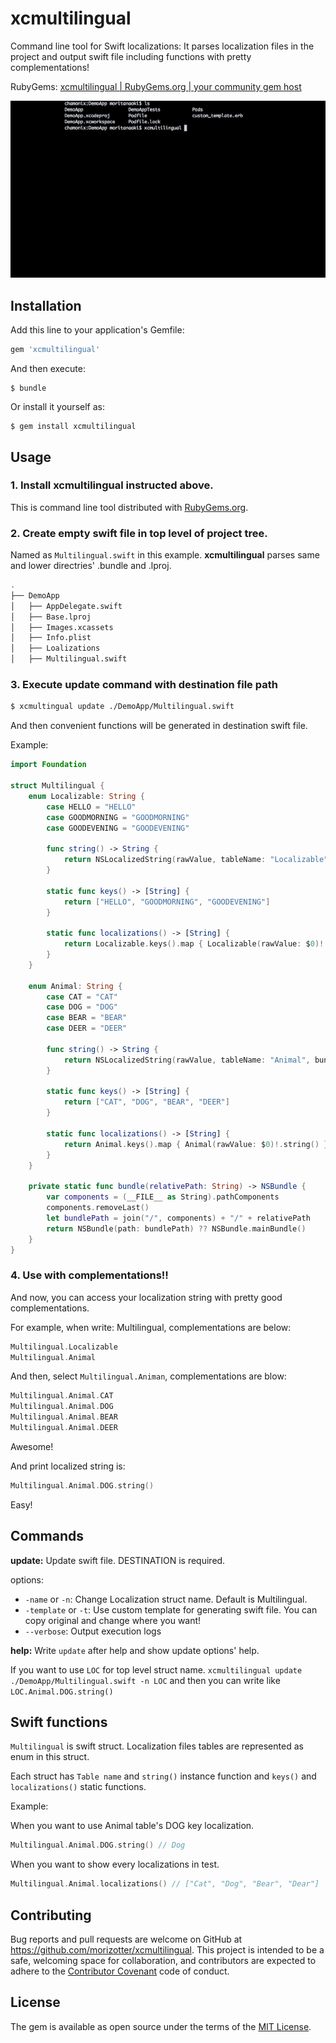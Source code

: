 # xcmultilingual

Command line tool for Swift localizations: It parses localization files in the project and output swift file including functions with pretty complementations!

RubyGems: [xcmultilingual | RubyGems.org | your community gem host](https://rubygems.org/gems/xcmultilingual)

![GIF](misc/xcmultilingual.gif)

## Installation

Add this line to your application's Gemfile:

```ruby
gem 'xcmultilingual'
```

And then execute:

    $ bundle

Or install it yourself as:

    $ gem install xcmultilingual

## Usage

### 1. Install xcmultilingual instructed above.

This is command line tool distributed with [RubyGems.org](https://rubygems.org/).

### 2. Create empty swift file in top level of project tree.

Named as `Multilingual.swift` in this example. **xcmultilingual** parses same and lower directries' .bundle and .lproj.

```bash
.
├── DemoApp
│   ├── AppDelegate.swift
│   ├── Base.lproj
│   ├── Images.xcassets
│   ├── Info.plist
│   ├── Loalizations
│   ├── Multilingual.swift
```

### 3. Execute update command with destination file path

```bash
$ xcmultingual update ./DemoApp/Multilingual.swift
```

And then convenient functions will be generated in destination swift file.

Example:

```swift
import Foundation

struct Multilingual {
    enum Localizable: String {
        case HELLO = "HELLO"
        case GOODMORNING = "GOODMORNING"
        case GOODEVENING = "GOODEVENING"

        func string() -> String {
            return NSLocalizedString(rawValue, tableName: "Localizable", bundle: NSBundle.mainBundle(), value: "\(rawValue)", comment: "")
        }

        static func keys() -> [String] {
            return ["HELLO", "GOODMORNING", "GOODEVENING"]
        }

        static func localizations() -> [String] {
            return Localizable.keys().map { Localizable(rawValue: $0)!.string() }
        }
    }

    enum Animal: String {
        case CAT = "CAT"
        case DOG = "DOG"
        case BEAR = "BEAR"
        case DEER = "DEER"

        func string() -> String {
            return NSLocalizedString(rawValue, tableName: "Animal", bundle: NSBundle.mainBundle(), value: "\(rawValue)", comment: "")
        }

        static func keys() -> [String] {
            return ["CAT", "DOG", "BEAR", "DEER"]
        }

        static func localizations() -> [String] {
            return Animal.keys().map { Animal(rawValue: $0)!.string() }
        }
    }

    private static func bundle(relativePath: String) -> NSBundle {
        var components = (__FILE__ as String).pathComponents
        components.removeLast()
        let bundlePath = join("/", components) + "/" + relativePath
        return NSBundle(path: bundlePath) ?? NSBundle.mainBundle()
    }
}
```

### 4. Use with complementations!!

And now, you can access your localization string with pretty good complementations.

For example, when write: Multilingual, complementations are below:

```swift
Multilingual.Localizable
Multilingual.Animal
```

And then, select `Multilingual.Animan`, complementations are blow:

```swift
Multilingual.Animal.CAT
Multilingual.Animal.DOG
Multilingual.Animal.BEAR
Multilingual.Animal.DEER
```

Awesome!

And print localized string is:

```swift
Multilingual.Animal.DOG.string()
```

Easy!

## Commands

**update:** Update swift file. DESTINATION is required.

options:
- `-name` or `-n`: Change Localization struct name. Default is Multilingual.
- `-template` or `-t`: Use custom template for generating swift file. You can copy original and change where you want!
- `--verbose`: Output execution logs

**help:** Write `update` after help and show update options' help.

If you want to use `LOC` for top level struct name. `xcmultilingual update ./DemoApp/Multilingual.swift -n LOC` and then you can write like `LOC.Animal.DOG.string()`

## Swift functions

`Multilingual` is swift struct. Localization files tables are represented as enum in this struct.

Each struct has `Table name` and `string()` instance function and `keys()` and `localizations()` static functions.

Example:

When you want to use Animal table's DOG key localization.

```swift
Multilingual.Animal.DOG.string() // Dog
```

When you want to show every localizations in test.

```swift
Multilingual.Animal.localizations() // ["Cat", "Dog", "Bear", "Dear"]
```

## Contributing

Bug reports and pull requests are welcome on GitHub at https://github.com/morizotter/xcmultilingual. This project is intended to be a safe, welcoming space for collaboration, and contributors are expected to adhere to the [Contributor Covenant](contributor-covenant.org) code of conduct.

## License

The gem is available as open source under the terms of the [MIT License](http://opensource.org/licenses/MIT).

